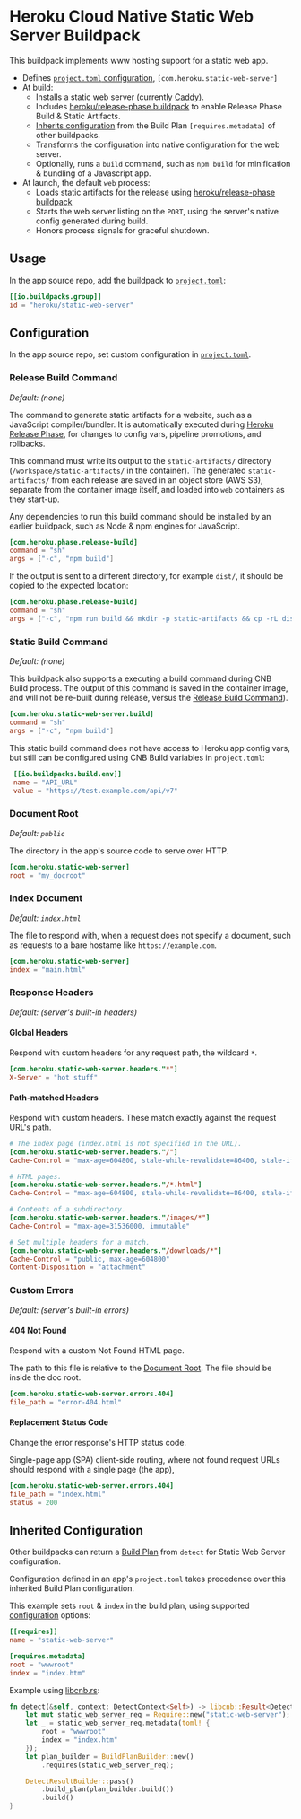 # Heroku Cloud Native Static Web Server Buildpack

This buildpack implements www hosting support for a static web app.

* Defines [`project.toml` configuration](#configuration), `[com.heroku.static-web-server]`
* At build:
  * Installs a static web server (currently [Caddy](https://caddyserver.com/)).
  * Includes [heroku/release-phase buildpack](https://github.com/heroku/buildpacks-release-phase) to enable Release Phase Build & Static Artifacts.
  * [Inherits configuration](#inherited-configuration) from the Build Plan `[requires.metadata]` of other buildpacks.
  * Transforms the configuration into native configuration for the web server.
  * Optionally, runs a `build` command, such as `npm build` for minification & bundling of a Javascript app.
* At launch, the default `web` process:
  * Loads static artifacts for the release using [heroku/release-phase buildpack](https://github.com/heroku/buildpacks-release-phase)
  * Starts the web server listing on the `PORT`, using the server's native config generated during build.
  * Honors process signals for graceful shutdown.

## Usage

In the app source repo, add the buildpack to [`project.toml`](https://buildpacks.io/docs/reference/config/project-descriptor/):

```toml
[[io.buildpacks.group]]
id = "heroku/static-web-server"
```

## Configuration

In the app source repo, set custom configuration in [`project.toml`](https://buildpacks.io/docs/reference/config/project-descriptor/).

### Release Build Command

*Default: (none)*

The command to generate static artifacts for a website, such as a JavaScript compiler/bundler. It is automatically executed during [Heroku Release Phase](https://devcenter.heroku.com/articles/release-phase), for changes to config vars, pipeline promotions, and rollbacks.

This command must write its output to the `static-artifacts/` directory (`/workspace/static-artifacts/` in the container). The generated `static-artifacts/` from each release are saved in an object store (AWS S3), separate from the container image itself, and loaded into `web` containers as they start-up.

Any dependencies to run this build command should be installed by an earlier buildpack, such as Node & npm engines for JavaScript.

```toml
[com.heroku.phase.release-build]
command = "sh"
args = ["-c", "npm build"]
```

If the output is sent to a different directory, for example `dist/`, it should be copied to the expected location:

```toml
[com.heroku.phase.release-build]
command = "sh"
args = ["-c", "npm run build && mkdir -p static-artifacts && cp -rL dist/* static-artifacts/"]
```

### Static Build Command

*Default: (none)*

This buildpack also supports a executing a build command during CNB Build process. The output of this command is saved in the container image, and will not be re-built during release, versus the [Release Build Command](#release-build-command)).

```toml
[com.heroku.static-web-server.build]
command = "sh"
args = ["-c", "npm build"]
```

This static build command does not have access to Heroku app config vars, but still can be configured using CNB Build variables in `project.toml`:

```toml
 [[io.buildpacks.build.env]]
 name = "API_URL"
 value = "https://test.example.com/api/v7"
```

### Document Root

*Default: `public`*

The directory in the app's source code to serve over HTTP.

```toml
[com.heroku.static-web-server]
root = "my_docroot"
```

### Index Document

*Default: `index.html`*

The file to respond with, when a request does not specify a document, such as requests to a bare hostame like `https://example.com`.

```toml
[com.heroku.static-web-server]
index = "main.html"
```

### Response Headers

*Default: (server's built-in headers)*

#### Global Headers

Respond with custom headers for any request path, the wildcard `*`.

```toml
[com.heroku.static-web-server.headers."*"]
X-Server = "hot stuff"
```

#### Path-matched Headers

Respond with custom headers. These match exactly against the request URL's path.

```toml
# The index page (index.html is not specified in the URL).
[com.heroku.static-web-server.headers."/"]
Cache-Control = "max-age=604800, stale-while-revalidate=86400, stale-if-error=86400"

# HTML pages.
[com.heroku.static-web-server.headers."/*.html"]
Cache-Control = "max-age=604800, stale-while-revalidate=86400, stale-if-error=86400"

# Contents of a subdirectory.
[com.heroku.static-web-server.headers."/images/*"]
Cache-Control = "max-age=31536000, immutable"

# Set multiple headers for a match.
[com.heroku.static-web-server.headers."/downloads/*"]
Cache-Control = "public, max-age=604800"
Content-Disposition = "attachment"
```

### Custom Errors

*Default: (server's built-in errors)*

#### 404 Not Found

Respond with a custom Not Found HTML page.

The path to this file is relative to the [Document Root](#document-root). The file should be inside the doc root.

```toml
[com.heroku.static-web-server.errors.404]
file_path = "error-404.html"
```

#### Replacement Status Code

Change the error response's HTTP status code.

Single-page app (SPA) client-side routing, where not found request URLs should respond with a single page (the app),

```toml
[com.heroku.static-web-server.errors.404]
file_path = "index.html"
status = 200
```

## Inherited Configuration

Other buildpacks can return a [Build Plan](https://github.com/buildpacks/spec/blob/main/buildpack.md#build-plan-toml) from `detect` for Static Web Server configuration.

Configuration defined in an app's `project.toml` takes precedence over this inherited Build Plan configuration.

This example sets `root` & `index` in the build plan, using supported [configuration](#configuration) options:

```toml
[[requires]]
name = "static-web-server"

[requires.metadata]
root = "wwwroot"
index = "index.htm"
```

Example using [libcnb.rs](https://github.com/heroku/libcnb.rs):

```rust
fn detect(&self, context: DetectContext<Self>) -> libcnb::Result<DetectResult, Self::Error> {
    let mut static_web_server_req = Require::new("static-web-server");
    let _ = static_web_server_req.metadata(toml! {
        root = "wwwroot"
        index = "index.htm"
    });
    let plan_builder = BuildPlanBuilder::new()
        .requires(static_web_server_req);

    DetectResultBuilder::pass()
        .build_plan(plan_builder.build())
        .build()
}
```
